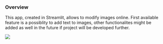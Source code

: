 ### Overview
This app, created in Streamlit, allows to modify images online. First available feature is a possiblity to add text to images, other functionalites might be added as well in the future if project will be developed further.

<img src="https://github.com/PrzemyslawKepka/image_editor/blob/master/app_image_example/st_image_editor_example.jpg" />